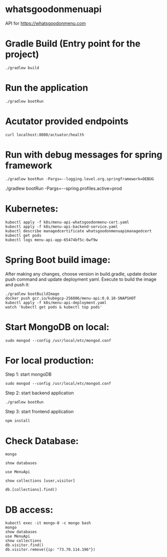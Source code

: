 # whatsgoodonmenuapi

API for <https://whatsgoodonmenu.com>

# Gradle Build (Entry point for the project)

```
./gradlew build
```

# Run the application

```
./gradlew bootRun
```

# Acutator provided endpoints

```
curl localhost:8080/actuator/health
```

# Run with debug messages for spring framework

```
./gradlew bootRun -Pargs=--logging.level.org.springframework=DEBUG
```

./gradlew bootRun -Pargs=--spring.profiles.active=prod

# Kubernetes:

```
kubectl apply -f k8s/menu-api-whatsgoodonmenu-cert.yaml
kubectl apply -f k8s/menu-api-backend-service.yaml
kubectl describe managedcertificate whatsgoodonmenuapimanagedcert
kubectl get pods
kubectl logs menu-api-app-65474bf5c-6wf9w 
```

# Spring Boot build image:

After making any changes, choose version in build.gradle, update docker push command and update deployment yaml. Execute to build the image and push it:

```
./gradlew bootBuildImage  
docker push gcr.io/kubegcp-256806/menu-api:0.0.10-SNAPSHOT  
kubectl apply -f k8s/menu-api-deployment.yaml  
watch 'kubectl get pods & kubectl top pods'
```

# Start MongoDB on local:

```
sudo mongod --config /usr/local/etc/mongod.conf
```

# For local production:

Step 1: start mongoDB
```
sudo mongod --config /usr/local/etc/mongod.conf
```

Step 2: start backend application

```
./gradlew bootRun
```

Step 3: start frontend application

```
npm install
```

# Check Database:

```
mongo
```

```
show databases
```

```
use MenuApi
```

```
show collections [user,visitor]
```

```
db.[collections].find()
```

# DB access: 

```
kubectl exec -it mongo-0 -c mongo bash
mongo
show databases
use MenuApi
show collections
db.visitor.find()
db.visitor.remove({ip: "73.70.114.196"})
```
